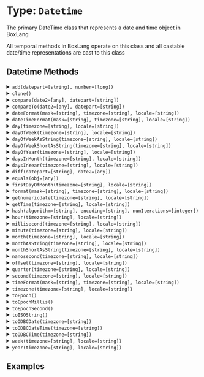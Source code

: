 [comment]: # (Note: This documentation is generated dynamically in the build process.  To modify the contents, change the javadoc on the type class, itself)

# Type: `Datetime`

The primary DateTime class that represents a date and time object in BoxLang

 All temporal methods in BoxLang operate on this class and all castable date/time representations are cast to this class

## Datetime Methods

<details>
<summary><code>add(datepart=[string], number=[long])</code></summary>

Modifies a date object by date part and integer time unit

Arguments:

| Argument | Type | Required | Default |
|----------|------|----------|---------|
| `datepart` | `string` | `true` | `null` |
| `number` | `long` | `true` | `null` |

</details>
<details>
<summary><code>clone()</code></summary>


</details>
<details>
<summary><code>compare(date2=[any], datepart=[string])</code></summary>

Compares the difference between two dates - returning 0 if equal, -1 if date2 is less than date1 and 1 if the inverse

Arguments:

| Argument | Type | Required | Default |
|----------|------|----------|---------|
| `date2` | `any` | `true` | `null` |
| `datepart` | `string` | `false` | `null` |

</details>
<details>
<summary><code>compareTo(date2=[any], datepart=[string])</code></summary>

Compares the difference between two dates - returning 0 if equal, -1 if date2 is less than date1 and 1 if the inverse

Arguments:

| Argument | Type | Required | Default |
|----------|------|----------|---------|
| `date2` | `any` | `true` | `null` |
| `datepart` | `string` | `false` | `null` |

</details>
<details>
<summary><code>dateFormat(mask=[string], timezone=[string], locale=[string])</code></summary>

Formats a datetime, date or time

Arguments:

| Argument | Type | Required | Default |
|----------|------|----------|---------|
| `mask` | `string` | `false` | `null` |
| `timezone` | `string` | `false` | `null` |
| `locale` | `string` | `false` | `null` |

</details>
<details>
<summary><code>dateTimeFormat(mask=[string], timezone=[string], locale=[string])</code></summary>

Formats a datetime, date or time

Arguments:

| Argument | Type | Required | Default |
|----------|------|----------|---------|
| `mask` | `string` | `false` | `null` |
| `timezone` | `string` | `false` | `null` |
| `locale` | `string` | `false` | `null` |

</details>
<details>
<summary><code>day(timezone=[string], locale=[string])</code></summary>

Provides the BIF and member functions for all time unit request with no arguments

Arguments:

| Argument | Type | Required | Default |
|----------|------|----------|---------|
| `timezone` | `string` | `false` | `null` |
| `locale` | `string` | `false` | `null` |

</details>
<details>
<summary><code>dayOfWeek(timezone=[string], locale=[string])</code></summary>

Provides the BIF and member functions for all time unit request with no arguments

Arguments:

| Argument | Type | Required | Default |
|----------|------|----------|---------|
| `timezone` | `string` | `false` | `null` |
| `locale` | `string` | `false` | `null` |

</details>
<details>
<summary><code>dayOfWeekAsString(timezone=[string], locale=[string])</code></summary>

Provides the BIF and member functions for all time unit request with no arguments

Arguments:

| Argument | Type | Required | Default |
|----------|------|----------|---------|
| `timezone` | `string` | `false` | `null` |
| `locale` | `string` | `false` | `null` |

</details>
<details>
<summary><code>dayOfWeekShortAsString(timezone=[string], locale=[string])</code></summary>

Provides the BIF and member functions for all time unit request with no arguments

Arguments:

| Argument | Type | Required | Default |
|----------|------|----------|---------|
| `timezone` | `string` | `false` | `null` |
| `locale` | `string` | `false` | `null` |

</details>
<details>
<summary><code>dayOfYear(timezone=[string], locale=[string])</code></summary>

Provides the BIF and member functions for all time unit request with no arguments

Arguments:

| Argument | Type | Required | Default |
|----------|------|----------|---------|
| `timezone` | `string` | `false` | `null` |
| `locale` | `string` | `false` | `null` |

</details>
<details>
<summary><code>daysInMonth(timezone=[string], locale=[string])</code></summary>

Provides the BIF and member functions for all time unit request with no arguments

Arguments:

| Argument | Type | Required | Default |
|----------|------|----------|---------|
| `timezone` | `string` | `false` | `null` |
| `locale` | `string` | `false` | `null` |

</details>
<details>
<summary><code>daysInYear(timezone=[string], locale=[string])</code></summary>

Provides the BIF and member functions for all time unit request with no arguments

Arguments:

| Argument | Type | Required | Default |
|----------|------|----------|---------|
| `timezone` | `string` | `false` | `null` |
| `locale` | `string` | `false` | `null` |

</details>
<details>
<summary><code>diff(datepart=[string], date2=[any])</code></summary>

Returns the numeric difference in the requested date part between two dates

Arguments:

| Argument | Type | Required | Default |
|----------|------|----------|---------|
| `datepart` | `string` | `true` | `null` |
| `date2` | `any` | `true` | `null` |

</details>
<details>
<summary><code>equals(obj=[any])</code></summary>

Indicates whether some other object is "equal to" this one.

Arguments:

| Argument | Type | Required | Default |
|----------|------|----------|---------|
| `obj` | `any` | `true` | `null` |

</details>
<details>
<summary><code>firstDayOfMonth(timezone=[string], locale=[string])</code></summary>

Provides the BIF and member functions for all time unit request with no arguments

Arguments:

| Argument | Type | Required | Default |
|----------|------|----------|---------|
| `timezone` | `string` | `false` | `null` |
| `locale` | `string` | `false` | `null` |

</details>
<details>
<summary><code>format(mask=[string], timezone=[string], locale=[string])</code></summary>

Formats a datetime, date or time

Arguments:

| Argument | Type | Required | Default |
|----------|------|----------|---------|
| `mask` | `string` | `false` | `null` |
| `timezone` | `string` | `false` | `null` |
| `locale` | `string` | `false` | `null` |

</details>
<details>
<summary><code>getnumericdate(timezone=[string], locale=[string])</code></summary>

Provides the BIF and member functions for all time unit request with no arguments

Arguments:

| Argument | Type | Required | Default |
|----------|------|----------|---------|
| `timezone` | `string` | `false` | `null` |
| `locale` | `string` | `false` | `null` |

</details>
<details>
<summary><code>getTime(timezone=[string], locale=[string])</code></summary>

Provides the BIF and member functions for all time unit request with no arguments

Arguments:

| Argument | Type | Required | Default |
|----------|------|----------|---------|
| `timezone` | `string` | `false` | `null` |
| `locale` | `string` | `false` | `null` |

</details>
<details>
<summary><code>hash(algorithm=[string], encoding=[string], numIterations=[integer])</code></summary>

Creates an algorithmic hash of an object

Arguments:

| Argument | Type | Required | Default |
|----------|------|----------|---------|
| `algorithm` | `string` | `false` | `MD5` |
| `encoding` | `string` | `false` | `utf-8` |
| `numIterations` | `integer` | `false` | `1` |

</details>
<details>
<summary><code>hour(timezone=[string], locale=[string])</code></summary>

Provides the BIF and member functions for all time unit request with no arguments

Arguments:

| Argument | Type | Required | Default |
|----------|------|----------|---------|
| `timezone` | `string` | `false` | `null` |
| `locale` | `string` | `false` | `null` |

</details>
<details>
<summary><code>millisecond(timezone=[string], locale=[string])</code></summary>

Provides the BIF and member functions for all time unit request with no arguments

Arguments:

| Argument | Type | Required | Default |
|----------|------|----------|---------|
| `timezone` | `string` | `false` | `null` |
| `locale` | `string` | `false` | `null` |

</details>
<details>
<summary><code>minute(timezone=[string], locale=[string])</code></summary>

Provides the BIF and member functions for all time unit request with no arguments

Arguments:

| Argument | Type | Required | Default |
|----------|------|----------|---------|
| `timezone` | `string` | `false` | `null` |
| `locale` | `string` | `false` | `null` |

</details>
<details>
<summary><code>month(timezone=[string], locale=[string])</code></summary>

Provides the BIF and member functions for all time unit request with no arguments

Arguments:

| Argument | Type | Required | Default |
|----------|------|----------|---------|
| `timezone` | `string` | `false` | `null` |
| `locale` | `string` | `false` | `null` |

</details>
<details>
<summary><code>monthAsString(timezone=[string], locale=[string])</code></summary>

Provides the BIF and member functions for all time unit request with no arguments

Arguments:

| Argument | Type | Required | Default |
|----------|------|----------|---------|
| `timezone` | `string` | `false` | `null` |
| `locale` | `string` | `false` | `null` |

</details>
<details>
<summary><code>monthShortAsString(timezone=[string], locale=[string])</code></summary>

Provides the BIF and member functions for all time unit request with no arguments

Arguments:

| Argument | Type | Required | Default |
|----------|------|----------|---------|
| `timezone` | `string` | `false` | `null` |
| `locale` | `string` | `false` | `null` |

</details>
<details>
<summary><code>nanosecond(timezone=[string], locale=[string])</code></summary>

Provides the BIF and member functions for all time unit request with no arguments

Arguments:

| Argument | Type | Required | Default |
|----------|------|----------|---------|
| `timezone` | `string` | `false` | `null` |
| `locale` | `string` | `false` | `null` |

</details>
<details>
<summary><code>offset(timezone=[string], locale=[string])</code></summary>

Provides the BIF and member functions for all time unit request with no arguments

Arguments:

| Argument | Type | Required | Default |
|----------|------|----------|---------|
| `timezone` | `string` | `false` | `null` |
| `locale` | `string` | `false` | `null` |

</details>
<details>
<summary><code>quarter(timezone=[string], locale=[string])</code></summary>

Provides the BIF and member functions for all time unit request with no arguments

Arguments:

| Argument | Type | Required | Default |
|----------|------|----------|---------|
| `timezone` | `string` | `false` | `null` |
| `locale` | `string` | `false` | `null` |

</details>
<details>
<summary><code>second(timezone=[string], locale=[string])</code></summary>

Provides the BIF and member functions for all time unit request with no arguments

Arguments:

| Argument | Type | Required | Default |
|----------|------|----------|---------|
| `timezone` | `string` | `false` | `null` |
| `locale` | `string` | `false` | `null` |

</details>
<details>
<summary><code>timeFormat(mask=[string], timezone=[string], locale=[string])</code></summary>

Formats a datetime, date or time

Arguments:

| Argument | Type | Required | Default |
|----------|------|----------|---------|
| `mask` | `string` | `false` | `null` |
| `timezone` | `string` | `false` | `null` |
| `locale` | `string` | `false` | `null` |

</details>
<details>
<summary><code>timezone(timezone=[string], locale=[string])</code></summary>

Provides the BIF and member functions for all time unit request with no arguments

Arguments:

| Argument | Type | Required | Default |
|----------|------|----------|---------|
| `timezone` | `string` | `false` | `null` |
| `locale` | `string` | `false` | `null` |

</details>
<details>
<summary><code>toEpoch()</code></summary>

Returns this date time in epoch time ( seconds )
</details>
<details>
<summary><code>toEpochMillis()</code></summary>

Returns this date time in epoch milliseconds
</details>
<details>
<summary><code>toEpochSecond()</code></summary>


</details>
<details>
<summary><code>toISOString()</code></summary>

Returns the date time representation as a string in the specified format mask
</details>
<details>
<summary><code>toODBCDate(timezone=[string])</code></summary>

Creates a DateTime object with the format set to ODBC Implicit format

Arguments:

| Argument | Type | Required | Default |
|----------|------|----------|---------|
| `timezone` | `string` | `false` | `null` |

</details>
<details>
<summary><code>toODBCDateTime(timezone=[string])</code></summary>

Creates a DateTime object with the format set to ODBC Implicit format

Arguments:

| Argument | Type | Required | Default |
|----------|------|----------|---------|
| `timezone` | `string` | `false` | `null` |

</details>
<details>
<summary><code>toODBCTime(timezone=[string])</code></summary>

Creates a DateTime object with the format set to ODBC Implicit format

Arguments:

| Argument | Type | Required | Default |
|----------|------|----------|---------|
| `timezone` | `string` | `false` | `null` |

</details>
<details>
<summary><code>week(timezone=[string], locale=[string])</code></summary>

Provides the BIF and member functions for all time unit request with no arguments

Arguments:

| Argument | Type | Required | Default |
|----------|------|----------|---------|
| `timezone` | `string` | `false` | `null` |
| `locale` | `string` | `false` | `null` |

</details>
<details>
<summary><code>year(timezone=[string], locale=[string])</code></summary>

Provides the BIF and member functions for all time unit request with no arguments

Arguments:

| Argument | Type | Required | Default |
|----------|------|----------|---------|
| `timezone` | `string` | `false` | `null` |
| `locale` | `string` | `false` | `null` |

</details>


## Examples
